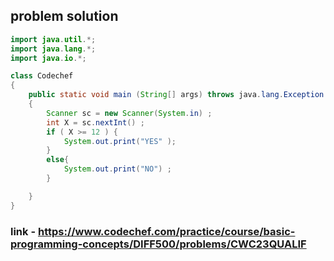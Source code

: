 ## problem solution 
```java
import java.util.*;
import java.lang.*;
import java.io.*;

class Codechef
{
	public static void main (String[] args) throws java.lang.Exception
	{
		Scanner sc = new Scanner(System.in) ;
		int X = sc.nextInt() ;
		if ( X >= 12 ) {
		    System.out.print("YES" );
		}
		else{
		    System.out.print("NO") ;
		}

	}
}
```
### link - https://www.codechef.com/practice/course/basic-programming-concepts/DIFF500/problems/CWC23QUALIF
